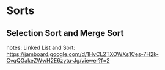 # Sorts

## Selection Sort and Merge Sort



notes: Linked List and Sort: https://jamboard.google.com/d/1HvCL2TXOWXs1Ces-7H2k-CvqQGakeZWwH2E6zytu-Jg/viewer?f=2
